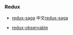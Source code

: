 ### Redux
- [redux-saga](https://redux-saga.js.org/) 中文[redux-saga](http://leonshi.com/redux-saga-in-chinese/docs/api/index.html)

- [redux-observable](https://redux-observable-cn.js.org/)

